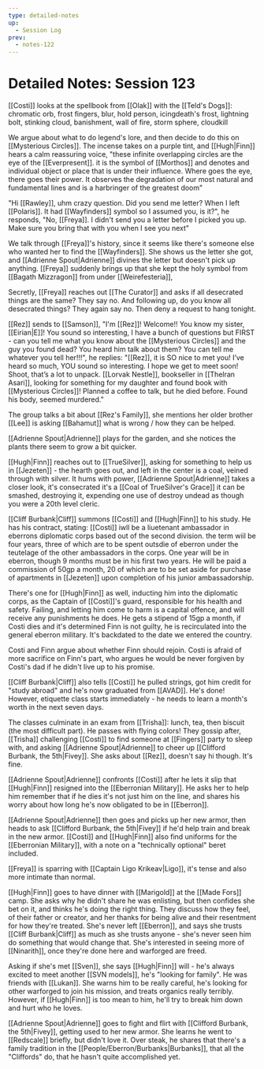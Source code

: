 ```yaml
---
type: detailed-notes
up:
  - Session Log
prev:
  - notes-122
---
```

# Detailed Notes: Session 123

[[Costi]] looks at the spellbook from [[Olak]] with the [[Teld's Dogs]]: chromatic orb, frost fingers, blur, hold person, icingdeath's frost, lightning bolt, stinking cloud, banishment, wall of fire, storm sphere, cloudkill

We argue about what to do legend's lore, and then decide to do this on [[Mysterious Circles]]. The incense takes on a purple tint, and [[Hugh|Finn]] hears a calm reassuring voice, "these infinite overlapping circles are the eye of the [[Everpresent]]. it is the symbol of [[Morthos]] and denotes and individual object or place that is under their influence. Where goes the eye, there goes their power. It observes the degradation of our most natural and fundamental lines and is a harbringer of the greatest doom"

"Hi [[Rawley]], uhm crazy question. Did you send me letter? When I left [[Polaris]]. It had [[Wayfinders]] symbol so I assumed you, is it?", he responds, "No, [[Freya]]. I didn't send you a letter before I picked you up. Make sure you bring that with you when I see you next"

We talk through [[Freya]]'s history, since it seems like there's someone else who wanted her to find the [[Wayfinders]]. She shows us the letter she got, and [[Adrienne Spout|Adrienne]] divines the letter but doesn't pick up anything. [[Freya]] suddenly brings up that she kept the holy symbol from [[Bagath Mizzragon]] from under [[Weirefesteria]], 

Secretly, [[Freya]] reaches out [[The Curator]] and asks if all desecrated things are the same? They say no. And following up, do you know all desecrated things? They again say no. Then deny a request to hang tonight. 

[[Rez]] sends to [[Samson]], "I'm [[Rez]]! Welcome!! You know my sister, [[Eirian|E]]! You sound so interesting, I have a bunch of questions but FIRST - can you tell me what you know about the [[Mysterious Circles]] and the guy you found dead? You heard him talk about them? You can tell me whatever you tell her!!!", he  replies: "[[Rez]], it is SO nice to met you! I’ve heard so much, YOU sound so interesting. I hope we get to meet soon! Shoot, that’s a lot to unpack. [[Lorvak Nestle]], bookseller in [[Thelran Asari]], looking for something for my daughter and found book with [[Mysterious Circles]]! Planned a coffee to talk, but he died before. Found his body, seemed murdered."

The group talks a bit about [[Rez's Family]], she mentions her older brother [[Lee]] is asking [[Bahamut]] what is wrong / how they can be helped. 

[[Adrienne Spout|Adrienne]] plays for the garden, and she notices the plants there seem to grow a bit quicker.

[[Hugh|Finn]] reaches out to [[TrueSilver]], asking for something to help us in [[Jezeten]] - the hearth goes out, and left in the center is a coal, veined through with silver. It hums with power, [[Adrienne Spout|Adrienne]] takes a closer look, it's consecrated it's a [[Coal of TrueSilver's Grace]] it can be smashed, destroying it, expending one use of destroy undead as though you were a 20th level cleric.

[[Cliff Burbank|Cliff]] summons [[Costi]] and [[Hugh|Finn]] to his study. He has his contract, stating: [[Costi]] iwll be a liuetenant ambassador in eberrons diplomatic corps based out of the second division. the term wiil be four years, three of which are to be spent outsdie of eberron under the teutelage of the other ambassadors in the corps. One year will be in eberron, though 9 months must be in his first two years. He will be paid a commission of 50gp a month, 20 of which are to be set aside for purchase of apartments in [[Jezeten]] upon completion of his junior ambassadorship. 

There's one for [[Hugh|Finn]] as well, inducting him into the diplomatic corps, as the Captain of [[Costi]]'s guard, responsible for his health and safety. Failing, and letting him come to harm is a capital offence, and will receive any punishments he does. He gets a stipend of 15gp a month, if Costi dies and it's determined Finn is not guilty, he is recirculated into the general eberron military. It's backdated to the date we entered the country.

Costi and Finn argue about whether Finn should rejoin. Costi is afraid of more sacrifice on Finn's part, who argues he would be never forgiven by Costi's dad if he didn't live up to his promise. 

[[Cliff Burbank|Cliff]] also tells [[Costi]] he pulled strings, got him credit for "study abroad" and he's now graduated from [[AVAD]]. He's done! However, etiquette class starts immediately - he needs to learn a month's worth in the next seven days.

The classes culminate in an exam from [[Trisha]]: lunch, tea, then biscuit (the most difficult part). He passes with flying colors! They gossip after, [[Trisha]] challenging [[Costi]] to find someone at [[Fingers]] party to sleep with, and asking [[Adrienne Spout|Adrienne]] to cheer up [[Clifford Burbank, the 5th|Fivey]]. She asks about [[Rez]], doesn't say hi though. It's fine. 

[[Adrienne Spout|Adrienne]] confronts [[Costi]] after he lets it slip that [[Hugh|Finn]] resigned into the [[Eberronian Military]]. He asks her to help him remember that if he dies it's not just him on the line, and shares his worry about how long he's now obligated to be in [[Eberron]].

[[Adrienne Spout|Adrienne]] then goes and picks up her new armor, then heads to ask [[Clifford Burbank, the 5th|Fivey]] if he'd help train and break in the new armor. [[Costi]] and [[Hugh|Finn]] also find uniforms for the [[Eberronian Military]], with a note on a "technically optional" beret included.

[[Freya]] is sparring with [[Captain Ligo Krikeav|Ligo]], it's tense and also more intimate than normal.

[[Hugh|Finn]] goes to have dinner with [[Marigold]] at the [[Made Fors]] camp. She asks why he didn't share he was enlisting, but then confides she bet on it, and thinks he's doing the right thing. They discuss how they feel, of their father or creator, and her thanks for being alive and their resentment for how they're treated. She's never left [[Eberron]], and says she trusts [[Cliff Burbank|Cliff]] as much as she trusts anyone - she's never seen him do something that would change that. She's interested in seeing more of [[Ninarith]], once they're done here and warforged are freed. 

Asking if she's met [[Sven]], she says [[Hugh|Finn]] will - he's always excited to meet another [[SVN models]], he's "looking for family". He was friends with [[Lukan]]. She warns him to be really careful, he's looking for other warforged to join his mission, and treats organics really terribly. However, if [[Hugh|Finn]] is too mean to him, he'll try to break him down and hurt who he loves. 

[[Adrienne Spout|Adrienne]] goes to fight and flirt with [[Clifford Burbank, the 5th|Fivey]], getting used to her new armor. She learns he went to [[Redscale]] briefly, but didn't love it. Over steak, he shares that there's a family tradition in the [[People/Eberron/Burbanks|Burbanks]], that all the "Cliffords" do, that he hasn't quite accomplished yet. 